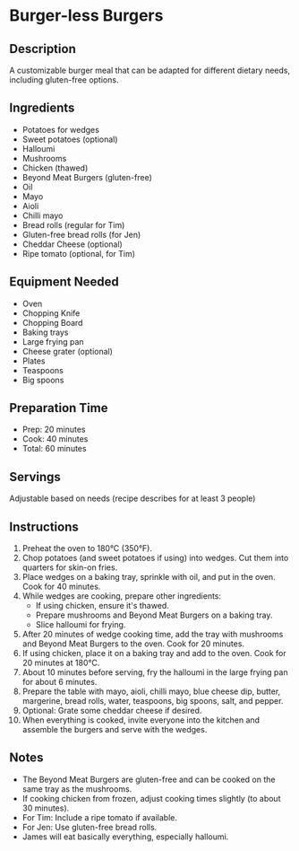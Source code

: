 # Burger-less Burgers

## Description
A customizable burger meal that can be adapted for different dietary needs, including gluten-free options.

## Ingredients
- Potatoes for wedges
- Sweet potatoes (optional)
- Halloumi
- Mushrooms
- Chicken (thawed)
- Beyond Meat Burgers (gluten-free)
- Oil
- Mayo
- Aioli
- Chilli mayo
- Bread rolls (regular for Tim)
- Gluten-free bread rolls (for Jen)
- Cheddar Cheese (optional)
- Ripe tomato (optional, for Tim)

## Equipment Needed
- Oven
- Chopping Knife
- Chopping Board
- Baking trays
- Large frying pan
- Cheese grater (optional)
- Plates
- Teaspoons
- Big spoons

## Preparation Time
- Prep: 20 minutes
- Cook: 40 minutes
- Total: 60 minutes

## Servings
Adjustable based on needs (recipe describes for at least 3 people)

## Instructions
1. Preheat the oven to 180°C (350°F).
2. Chop potatoes (and sweet potatoes if using) into wedges. Cut them into quarters for skin-on fries.
3. Place wedges on a baking tray, sprinkle with oil, and put in the oven. Cook for 40 minutes.
4. While wedges are cooking, prepare other ingredients:
   - If using chicken, ensure it's thawed.
   - Prepare mushrooms and Beyond Meat Burgers on a baking tray.
   - Slice halloumi for frying.
5. After 20 minutes of wedge cooking time, add the tray with mushrooms and Beyond Meat Burgers to the oven. Cook for 20 minutes.
6. If using chicken, place it on a baking tray and add to the oven. Cook for 20 minutes at 180°C.
7. About 10 minutes before serving, fry the halloumi in the large frying pan for about 6 minutes.
8. Prepare the table with mayo, aioli, chilli mayo, blue cheese dip, butter, margerine, bread rolls, water, teaspoons, big spoons, salt, and pepper.
9. Optional: Grate some cheddar cheese if desired.
10. When everything is cooked, invite everyone into the kitchen and assemble the burgers and serve with the wedges.

## Notes
- The Beyond Meat Burgers are gluten-free and can be cooked on the same tray as the mushrooms.
- If cooking chicken from frozen, adjust cooking times slightly (to about 30 minutes).
- For Tim: Include a ripe tomato if available.
- For Jen: Use gluten-free bread rolls.
- James will eat basically everything, especially halloumi.
